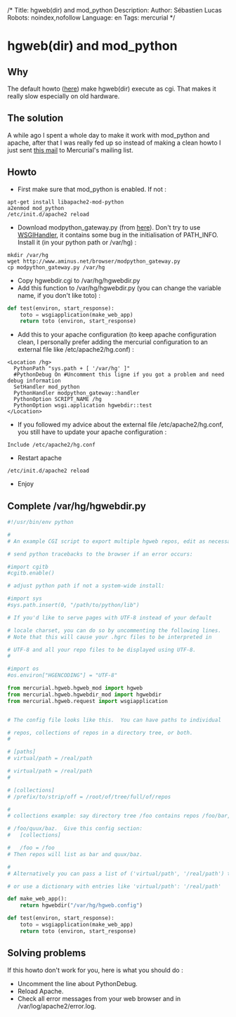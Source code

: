 /*
Title: hgweb(dir) and mod_python
Description: 
Author: Sébastien Lucas
Robots: noindex,nofollow
Language: en
Tags: mercurial
*/
# hgweb(dir) and mod_python

## Why
The default howto  ([here](http://www.selenic.com/mercurial/wiki/index.cgi/HgWebDirStepByStep)) make hgweb(dir) execute as cgi. That makes it really slow especially on old hardware.

## The solution

A while ago I spent a whole day to make it work with mod_python and apache, after that I was really fed up so instead of making a clean howto I just sent [this mail](http://www.selenic.com/pipermail/mercurial/2007-May/013222.html) to Mercurial's mailing list.

## Howto

*	First make sure that mod_python is enabled. If not :

```
apt-get install libapache2-mod-python
a2enmod mod_python
/etc/init.d/apache2 reload
```

*	Download modpython_gateway.py (from [here](http://www.aminus.net/wiki/ModPythonGateway)). Don't try to use [WSGIHandler](http://trac.gerf.org/pse/wiki/WSGIHandler), it contains some bug in the initialisation of PATH_INFO. Install it (in your python path or /var/hg) :

```
mkdir /var/hg
wget http://www.aminus.net/browser/modpython_gateway.py
cp modpython_gateway.py /var/hg
```

*	Copy hgwebdir.cgi to /var/hg/hgwebdir.py
*	Add this function to /var/hg/hgwebdir.py (you can change the variable name, if you don't like toto)  :

```python
def test(environ, start_response):
    toto = wsgiapplication(make_web_app)
    return toto (environ, start_response)
```

*	Add this to your apache configuration (to keep apache configuration clean, I personally prefer adding the mercurial configuration to an external file like /etc/apache2/hg.conf) :

```
<Location /hg>
  PythonPath "sys.path + [ '/var/hg' ]"
  #PythonDebug On #Uncomment this ligne if you got a problem and need debug information
  SetHandler mod_python
  PythonHandler modpython_gateway::handler
  PythonOption SCRIPT_NAME /hg
  PythonOption wsgi.application hgwebdir::test
</Location>
```

*	If you followed my advice about the external file /etc/apache2/hg.conf, you still have to update your apache configuration :

```
Include /etc/apache2/hg.conf
```

*	Restart apache

```
/etc/init.d/apache2 reload
```

*	Enjoy
## Complete /var/hg/hgwebdir.py

```python
#!/usr/bin/env python

#
# An example CGI script to export multiple hgweb repos, edit as necessary

# send python tracebacks to the browser if an error occurs:

#import cgitb
#cgitb.enable()

# adjust python path if not a system-wide install:

#import sys
#sys.path.insert(0, "/path/to/python/lib")

# If you'd like to serve pages with UTF-8 instead of your default

# locale charset, you can do so by uncommenting the following lines.
# Note that this will cause your .hgrc files to be interpreted in

# UTF-8 and all your repo files to be displayed using UTF-8.
#

#import os
#os.environ["HGENCODING"] = "UTF-8"

from mercurial.hgweb.hgweb_mod import hgweb
from mercurial.hgweb.hgwebdir_mod import hgwebdir
from mercurial.hgweb.request import wsgiapplication


# The config file looks like this.  You can have paths to individual

# repos, collections of repos in a directory tree, or both.
#

# [paths]
# virtual/path = /real/path

# virtual/path = /real/path
#

# [collections]
# /prefix/to/strip/off = /root/of/tree/full/of/repos

#
# collections example: say directory tree /foo contains repos /foo/bar,

# /foo/quux/baz.  Give this config section:
#   [collections]

#   /foo = /foo
# Then repos will list as bar and quux/baz.

#
# Alternatively you can pass a list of ('virtual/path', '/real/path') tuples

# or use a dictionary with entries like 'virtual/path': '/real/path'

def make_web_app():
    return hgwebdir("/var/hg/hgweb.config")

def test(environ, start_response):
    toto = wsgiapplication(make_web_app)
    return toto (environ, start_response)

```

## Solving problems

If this howto don't work for you, here is what you should do :
*	Uncomment the line about PythonDebug.
*	Reload Apache.
*	Check all error messages from your web browser and in /var/log/apache2/error.log.

